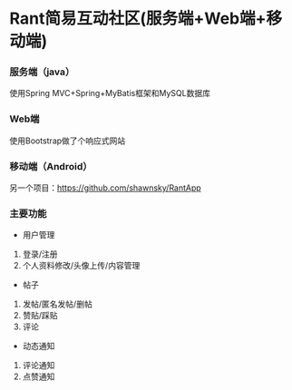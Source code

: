 # Rant简易互动社区(服务端+Web端+移动端)
### 服务端（java）
使用Spring MVC+Spring+MyBatis框架和MySQL数据库
### Web端
使用Bootstrap做了个响应式网站
### 移动端（Android）
另一个项目：https://github.com/shawnsky/RantApp


### 主要功能
- 用户管理
1. 登录/注册
2. 个人资料修改/头像上传/内容管理


- 帖子
1. 发帖/匿名发帖/删帖
2. 赞贴/踩贴
3. 评论

- 动态通知
1. 评论通知
2. 点赞通知